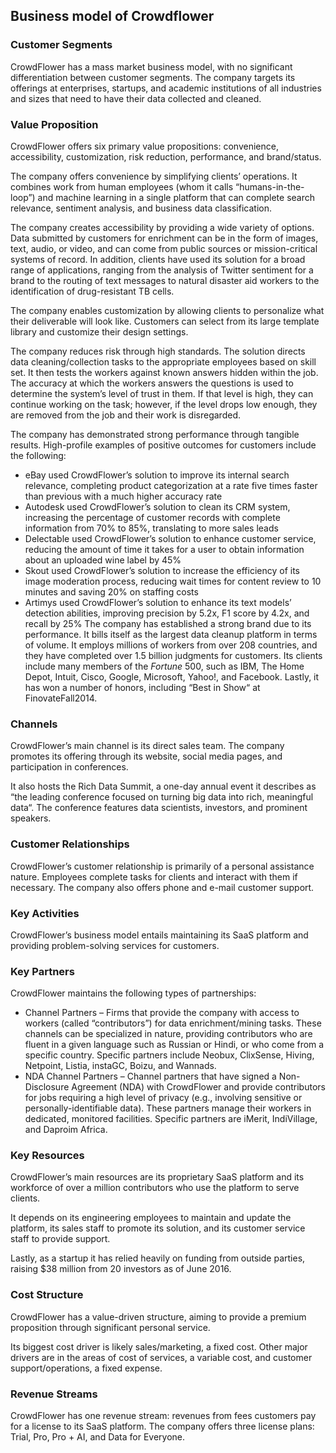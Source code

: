 Business model of Crowdflower
-----------------------------

 ### Customer Segments

 CrowdFlower has a mass market business model, with no significant differentiation between customer segments. The company targets its offerings at enterprises, startups, and academic institutions of all industries and sizes that need to have their data collected and cleaned.

 ### Value Proposition

 CrowdFlower offers six primary value propositions: convenience, accessibility, customization, risk reduction, performance, and brand/status.

 The company offers convenience by simplifying clients’ operations. It combines work from human employees (whom it calls “humans-in-the-loop”) and machine learning in a single platform that can complete search relevance, sentiment analysis, and business data classification.

 The company creates accessibility by providing a wide variety of options. Data submitted by customers for enrichment can be in the form of images, text, audio, or video, and can come from public sources or mission-critical systems of record. In addition, clients have used its solution for a broad range of applications, ranging from the analysis of Twitter sentiment for a brand to the routing of text messages to natural disaster aid workers to the identification of drug-resistant TB cells.

 The company enables customization by allowing clients to personalize what their deliverable will look like. Customers can select from its large template library and customize their design settings.

 The company reduces risk through high standards. The solution directs data cleaning/collection tasks to the appropriate employees based on skill set. It then tests the workers against known answers hidden within the job. The accuracy at which the workers answers the questions is used to determine the system’s level of trust in them. If that level is high, they can continue working on the task; however, if the level drops low enough, they are removed from the job and their work is disregarded.

 The company has demonstrated strong performance through tangible results. High-profile examples of positive outcomes for customers include the following:

  * eBay used CrowdFlower’s solution to improve its internal search relevance, completing product categorization at a rate five times faster than previous with a much higher accuracy rate
 * Autodesk used CrowdFlower’s solution to clean its CRM system, increasing the percentage of customer records with complete information from 70% to 85%, translating to more sales leads
 * Delectable used CrowdFlower’s solution to enhance customer service, reducing the amount of time it takes for a user to obtain information about an uploaded wine label by 45%
 * Skout used CrowdFlower’s solution to increase the efficiency of its image moderation process, reducing wait times for content review to 10 minutes and saving 20% on staffing costs
 * Artimys used CrowdFlower’s solution to enhance its text models’ detection abilities, improving precision by 5.2x, F1 score by 4.2x, and recall by 25%
  The company has established a strong brand due to its performance. It bills itself as the largest data cleanup platform in terms of volume. It employs millions of workers from over 208 countries, and they have completed over 1.5 billion judgments for customers. Its clients include many members of the *Fortune* 500, such as IBM, The Home Depot, Intuit, Cisco, Google, Microsoft, Yahoo!, and Facebook. Lastly, it has won a number of honors, including “Best in Show“ at FinovateFall2014.

 ### Channels

 CrowdFlower’s main channel is its direct sales team. The company promotes its offering through its website, social media pages, and participation in conferences.

 It also hosts the Rich Data Summit, a one-day annual event it describes as “the leading conference focused on turning big data into rich, meaningful data“. The conference features data scientists, investors, and prominent speakers.

 ### Customer Relationships

 CrowdFlower’s customer relationship is primarily of a personal assistance nature. Employees complete tasks for clients and interact with them if necessary. The company also offers phone and e-mail customer support.

 ### Key Activities

 CrowdFlower’s business model entails maintaining its SaaS platform and providing problem-solving services for customers.

 ### Key Partners

 CrowdFlower maintains the following types of partnerships:

  * Channel Partners – Firms that provide the company with access to workers (called “contributors”) for data enrichment/mining tasks. These channels can be specialized in nature, providing contributors who are fluent in a given language such as Russian or Hindi, or who come from a specific country. Specific partners include Neobux, ClixSense, Hiving, Netpoint, Listia, instaGC, Boizu, and Wannads.
 * NDA Channel Partners – Channel partners that have signed a Non-Disclosure Agreement (NDA) with CrowdFlower and provide contributors for jobs requiring a high level of privacy (e.g., involving sensitive or personally-identifiable data). These partners manage their workers in dedicated, monitored facilities. Specific partners are iMerit, IndiVillage, and Daproim Africa.
  ### Key Resources

 CrowdFlower’s main resources are its proprietary SaaS platform and its workforce of over a million contributors who use the platform to serve clients.

 It depends on its engineering employees to maintain and update the platform, its sales staff to promote its solution, and its customer service staff to provide support.

 Lastly, as a startup it has relied heavily on funding from outside parties, raising $38 million from 20 investors as of June 2016.

 ### Cost Structure

 CrowdFlower has a value-driven structure, aiming to provide a premium proposition through significant personal service.

 Its biggest cost driver is likely sales/marketing, a fixed cost. Other major drivers are in the areas of cost of services, a variable cost, and customer support/operations, a fixed expense.

 ### Revenue Streams

 CrowdFlower has one revenue stream: revenues from fees customers pay for a license to its SaaS platform. The company offers three license plans: Trial, Pro, Pro + AI, and Data for Everyone.